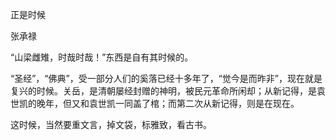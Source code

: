 正是时候

张承禄　　

  

“山梁雌雉，时哉时哉！”东西是自有其时候的。

“圣经”，“佛典”，受一部分人们的奚落已经十多年了，“觉今是而昨非”，现在就是复兴的时候。关岳，是清朝屡经封赠的神明，被民元革命所闲却；从新记得，是袁世凯的晚年，但又和袁世凯一同盖了棺；而第二次从新记得，则是在现在。

这时候，当然要重文言，掉文袋，标雅致，看古书。